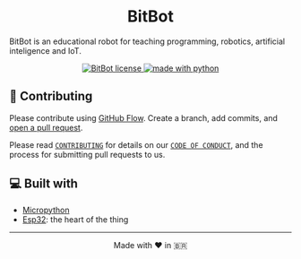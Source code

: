 <h1 align="center">
  BitBot
</h1>

BitBot is an educational robot for teaching programming, robotics, artificial inteligence and IoT.

<p align="center">
<a href="https://github.com/jorgemaciel/BitBot/blob/main/LICENSE" target="blank">
<img src="https://img.shields.io/badge/License-MIT-yellow.svg" alt="BitBot license" />
</a>
<a href="https://www.python.org/" target="blank">
<img src="https://img.shields.io/badge/Made%20with-Python-1f425f.svg" alt="made with python" />
</a>
</p>


## 🍰 Contributing

Please contribute using [GitHub Flow](https://guides.github.com/introduction/flow). Create a branch, add commits, and [open a pull request](https://github.com/jorgemaciel/BitBot/compare).

Please read [`CONTRIBUTING`](CONTRIBUTING.md) for details on our [`CODE OF CONDUCT`](CODE_OF_CONDUCT.md), and the process for submitting pull requests to us.


## 💻 Built with

- [Micropython](https://micropython.org//)
- [Esp32](https://www.espressif.com/en/products/socs/esp32/): the heart of the thing


<hr>
<p align="center">
Made with ❤️ in 🇧🇷
</p>
